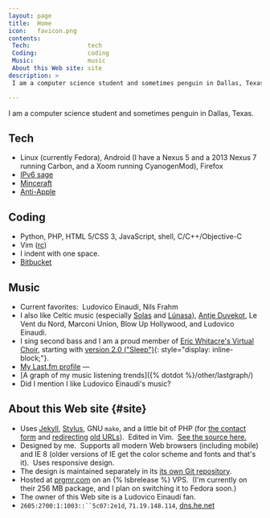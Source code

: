 ```yaml
--- 
layout: page
title:  Home
icon:   favicon.png
contents:
 Tech:                tech
 Coding:              coding
 Music:               music
 About this Web site: site
description: >
 I am a computer science student and sometimes penguin in Dallas, Texas.

---
```


I am a computer science student and sometimes penguin in Dallas, Texas.

## Tech

* Linux (currently Fedora), Android (I have a Nexus 5 and a 2013 Nexus 7
  running Carbon, and a Xoom running CyanogenMod), Firefox
* [IPv6 sage](http://ipv6.he.net/certification/scoresheet.php?pass_name=scottywz)
* [Minceraft](https://craft.bnay.me/)
* [Anti-Apple](https://www.stallman.org/apple.html)

## Coding

* Python, PHP, HTML 5/CSS 3, JavaScript, shell, C/C++/Objective-C
* Vim ([rc](http://s.zeid.me/vimrc))
* I indent with one space.
* [Bitbucket](http://code.s.zeid.me/)

## Music

* Current favorites:  Ludovico Einaudi, Nils Frahm
* I also like Celtic music (especially [Solas][] and [Lúnasa][]), [Antje Duvekot][Antje],
  Le Vent du Nord, Marconi Union, Blow Up Hollywood, and Ludovico Einaudi.
* I sing second bass and I am a proud member of [Eric Whitacre's Virtual Choir][EWVC],
  starting with [version 2.0 ("Sleep")][Sleep]{: style="display: inline-block;"}.
* [My Last.fm profile](https://www.last.fm/user/ScottyWZ)
  <span class="fill-in-last-fm-status hide"> — </span>
* [A graph of my music listening trends]({% dotdot %}/other/lastgraph/)
* Did I mention I like Ludovico Einaudi's music?

[Solas]:     http://www.solasmusic.com/
[Lúnasa]:    http://www.lunasa.ie/
[Antje]:     http://www.antjeduvekot.com/
[EWVC]:      http://ericwhitacre.com/the-virtual-choir
[Sleep]:     https://www.youtube.com/watch?v=6WhWDCw3Mng

## About this Web site {#site}

* Uses [Jekyll](https://github.com/mojombo/jekyll),
  [Stylus](http://learnboost.github.com/stylus/),
  GNU `make`, and a little bit of PHP (for
  [the contact form](http://code.s.zeid.me/site/src/master/contact/) and
  [redirecting](http://code.s.zeid.me/site-design/src/master/static/redirect.php)
  [old URLs](http://code.s.zeid.me/site/src/master/_redirects)).  Edited in Vim. 
  [See the source here.](http://code.s.zeid.me/site/src)
* Designed by me.  Supports all modern Web browsers (including mobile) and
  IE 8 (older versions of IE get the color scheme and fonts and that's it). 
  Uses responsive design.
* The design is maintained separately in its
  [its own Git repository](http://code.s.zeid.me/site-design).
* Hosted at [prgmr.com](http://prgmr.com/) on an {% lsbrelease %} VPS. 
  (I'm currently on their 256 MB package, and I plan on switching it to
  Fedora soon.)
* The owner of this Web site is a Ludovico Einaudi fan.
* `2605:2700:1:1003::``5c07:2e1d`, `71.19.148.114`, [dns.he.net](https://dns.he.net)
